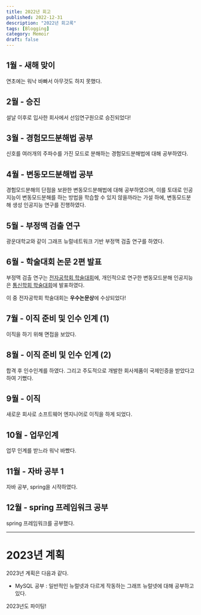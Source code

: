 ```yaml
---
title: 2022년 회고
published: 2022-12-31
description: "2022년 회고록"
tags: [Blogging]
category: Memoir
draft: false
---
```



## 1월 - 새해 맞이

연초에는 워낙 바빠서 아무것도 하지 못했다.

## 2월 - 승진

설날 이후로 입사한 회사에서 선임연구원으로 승진되었다!

## 3월 - 경험모드분해법 공부

신호를 여러개의 주파수를 가진 모드로 분해하는 경험모드분해법에 대해 공부하였다.

## 4월 - 변동모드분해법 공부

경험모드분해의 단점을 보완한 변동모드분해법에 대해 공부하였으며, 이를 토대로 인공지능이 변동모드분해를 하는 방법을 학습할 수 있지 않을까라는 가설 하에,
변동모드분해 생성 인공지능 연구를 진행하였다.

## 5월 - 부정맥 검출 연구

광운대학교와 같이 그래프 뉴럴네트워크 기반 부정맥 검출 연구를 하였다.

## 6월 - 학술대회 논문 2편 발표

부정맥 검출 연구는 [전자공학회 학술대회](https://www.dbpia.co.kr/Journal/articleDetail?nodeId=NODE11132851)에, 개인적으로 연구한 변동모드분해 인공지능은 [통신학회 학술대회](https://www.dbpia.co.kr/Journal/articleDetail?nodeId=NODE11108279)에 발표하였다.

이 중 전자공학회 학술대회는 **우수논문상**에 수상되었다!

## 7월 - 이직 준비 및 인수 인계 (1)

이직을 하기 위해 면접을 보았다.

## 8월 - 이직 준비 및 인수 인계 (2)

합격 후 인수인계를 하였다. 그리고 주도적으로 개발한 회사제품이 국제인증을 받았다고 하여 기뻤다.

## 9월 - 이직

새로운 회사로 소프트웨어 엔지니어로 이직을 하게 되었다.

## 10월 - 업무인계

업무 인계를 받느라 워낙 바빴다.

## 11월 - 자바 공부 1

자바 공부, spring을 시작하였다.

## 12월 - spring 프레임워크 공부

spring 프레임워크를 공부했다.

---

# 2023년 계획

2023년 계획은 다음과 같다.

- MySQL 공부 : 일반적인 뉴럴넷과 다르게 작동하는 그래프 뉴럴넷에 대해 공부하고 있다.

2023년도 파이팅!
